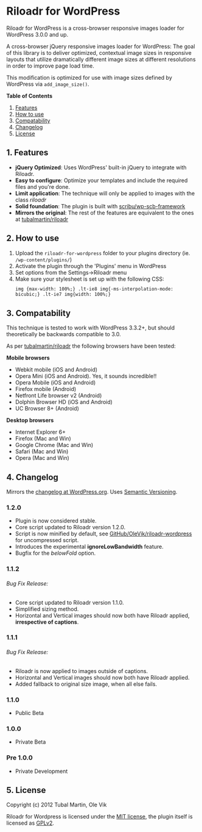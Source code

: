# Riloadr for WordPress
Riloadr for WordPress is a cross-browser responsive images loader for WordPress 3.0.0 and up.

A cross-browser jQuery responsive images loader for WordPress: The goal of this library is to deliver optimized, 
contextual image sizes in responsive layouts that utilize dramatically different image sizes at different resolutions 
in order to improve page load time.

This modification is optimized for use with image sizes defined by WordPress via `add_image_size()`.

**Table of Contents**  

1.  [Features](#features)
2.  [How to use](#howto)
3.  [Compatability](#compatability)
4.  [Changelog](#changelog)
5.  [License](#license)

<a name="features"></a>
## 1. Features

* **jQuery Optimized**: Uses WordPress' built-in jQuery to integrate with Riloadr.
* **Easy to configure**: Optimize your templates and include the required files and you're done.
* **Limit application**: The technique will only be applied to images with the class *riloadr*
* **Solid foundation**: The plugin is built with [scribu/wp-scb-framework](https://github.com/scribu/wp-scb-framework)
* **Mirrors the original**: The rest of the features are equivalent to the ones at [tubalmartin/riloadr](https://github.com/tubalmartin/riloadr)

<a name="howto"></a>
## 2. How to use

1. Upload the `riloadr-for-wordpress` folder to your plugins directory (ie. `/wp-content/plugins/`)
2. Activate the plugin through the 'Plugins' menu in WordPress
3. Set options from the Settings->Riloadr menu
4. Make sure your stylesheet is set up with the following CSS:
	<code><pre>img {max-width: 100%;}
	.lt-ie8 img{-ms-interpolation-mode: bicubic;}
	.lt-ie7 img{width: 100%;}</pre></code>

<a name="compatability"></a>
## 3. Compatability

This technique is tested to work with WordPress 3.3.2+, but should theoretically be backwards compatible to 3.0.

As per [tubalmartin/riloadr](https://github.com/tubalmartin/riloadr) the following browsers have been tested:

**Mobile browsers**

* Webkit mobile (iOS and Android)
* Opera Mini (iOS and Android). Yes, it sounds incredible!!
* Opera Mobile (iOS and Android)
* Firefox mobile (Android)
* Netfront Life browser v2 (Android)
* Dolphin Browser HD (iOS and Android)
* UC Browser 8+ (Android)

**Desktop browsers**

* Internet Explorer 6+
* Firefox (Mac and Win)
* Google Chrome (Mac and Win)
* Safari (Mac and Win)
* Opera (Mac and Win)

<a name="changelog"></a>
## 4. Changelog

Mirrors the [changelog at WordPress.org](http://wordpress.org/extend/plugins/riloadr-for-wordpress/changelog/). Uses [Semantic Versioning](http://semver.org/).

### 1.2.0
* Plugin is now considered stable.
* Core script updated to Riloadr version 1.2.0.
* Script is now minified by default, see [GitHub/OleVik/riloadr-wordpress](https://github.com/OleVik/riloadr-wordpress) for uncompressed script.
* Introduces the experimental **ignoreLowBandwidth** feature.
* Bugfix for the *belowFold* option.

### 1.1.2
###### Bug Fix Release:
* Core script updated to Riloadr version 1.1.0.
* Simplified sizing method.
* Horizontal and Vertical images should now both have Riloadr applied, **irrespective of captions**.

### 1.1.1
###### Bug Fix Release:
* Riloadr is now applied to images outside of captions.
* Horizontal and Vertical images should now both have Riloadr applied.
* Added fallback to original size image, when all else fails.

### 1.1.0
* Public Beta

### 1.0.0
* Private Beta

### Pre 1.0.0
* Private Development

<a name="license"></a>
## 5. License

Copyright (c) 2012 Tubal Martin, Ole Vik

Riloadr for Wordpress is licensed under the [MIT license](https://github.com/OleVik/riloadr-wordpress/blob/master/LICENSE.txt), the plugin itself is licensed as [GPLv2](https://github.com/OleVik/riloadr-wordpress/blob/master/riloadr-for-wordpress/LICENSE.txt).